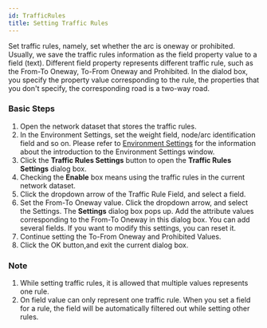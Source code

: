 ```yaml
---
id: TrafficRules
title: Setting Traffic Rules
---
```

Set traffic rules, namely, set whether the arc is oneway or prohibited. Usually, we save the traffic rules information as the field property value to a field (text). Different field property represents different traffic rule, such as the From-To Oneway, To-From Oneway and Prohibited. In the dialod box, you specify the property value corresponding to the rule, the properties that you don't specify, the corresponding road is a two-way road.

### Basic Steps

  1. Open the network dataset that stores the traffic rules.
  2. In the Environment Settings, set the weight field, node/arc identification field and so on. Please refer to [Environment Settings](NetAnalystEnvironmentWIN) for the information about the introduction to the Environment Settings window.
  3. Click the **Traffic Rules Settings** button to open the **Traffic Rules Settings** dialog box. 
  4. Checking the **Enable** box means using the traffic rules in the current network dataset.
  5. Click the dropdown arrow of the Traffic Rule Field, and select a field.
  6. Set the From-To Oneway value. Click the dropdown arrow, and select the Settings. The **Settings** dialog box pops up. Add the attribute values corresponding to the From-To Oneway in this dialog box. You can add several fields. If you want to modify this settings, you can reset it. 
  7. Continue setting the To-From Oneway and Prohibited Values.
  8. Click the OK button,and exit the current dialog box.

###  Note

  1. While setting traffic rules, it is allowed that multiple values represents one rule.
  2. On field value can only represent one traffic rule. When you set a field for a rule, the field will be automatically filtered out while setting other rules. 

